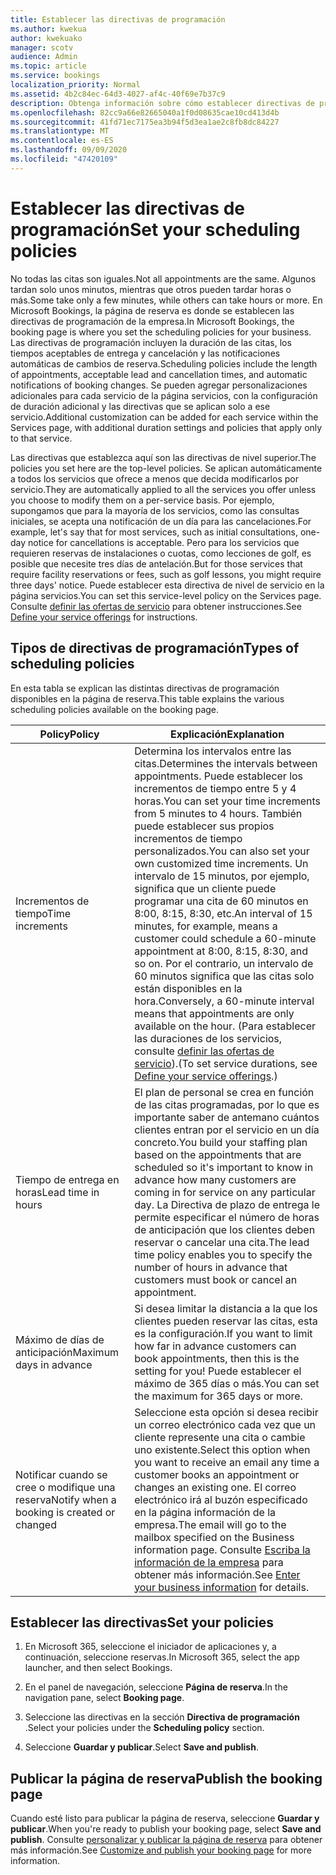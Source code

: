 ```yaml
---
title: Establecer las directivas de programación
ms.author: kwekua
author: kwekuako
manager: scotv
audience: Admin
ms.topic: article
ms.service: bookings
localization_priority: Normal
ms.assetid: 4b2c84ec-64d3-4027-af4c-40f69e7b37c9
description: Obtenga información sobre cómo establecer directivas de programación para su empresa. Las directivas de programación incluyen la duración de las citas, así como los tiempos de entrega y de cancelación aceptables.
ms.openlocfilehash: 82cc9a66e82665040a1f0d08635cae10cd413d4b
ms.sourcegitcommit: 41fd71ec7175ea3b94f5d3ea1ae2c8fb8dc84227
ms.translationtype: MT
ms.contentlocale: es-ES
ms.lasthandoff: 09/09/2020
ms.locfileid: "47420109"
---
```

# <a name="set-your-scheduling-policies"></a><span data-ttu-id="62858-104">Establecer las directivas de programación</span><span class="sxs-lookup"><span data-stu-id="62858-104">Set your scheduling policies</span></span>

<span data-ttu-id="62858-105">No todas las citas son iguales.</span><span class="sxs-lookup"><span data-stu-id="62858-105">Not all appointments are the same.</span></span> <span data-ttu-id="62858-106">Algunos tardan solo unos minutos, mientras que otros pueden tardar horas o más.</span><span class="sxs-lookup"><span data-stu-id="62858-106">Some take only a few minutes, while others can take hours or more.</span></span> <span data-ttu-id="62858-107">En Microsoft Bookings, la página de reserva es donde se establecen las directivas de programación de la empresa.</span><span class="sxs-lookup"><span data-stu-id="62858-107">In Microsoft Bookings, the booking page is where you set the scheduling policies for your business.</span></span> <span data-ttu-id="62858-108">Las directivas de programación incluyen la duración de las citas, los tiempos aceptables de entrega y cancelación y las notificaciones automáticas de cambios de reserva.</span><span class="sxs-lookup"><span data-stu-id="62858-108">Scheduling policies include the length of appointments, acceptable lead and cancellation times, and automatic notifications of booking changes.</span></span> <span data-ttu-id="62858-109">Se pueden agregar personalizaciones adicionales para cada servicio de la página servicios, con la configuración de duración adicional y las directivas que se aplican solo a ese servicio.</span><span class="sxs-lookup"><span data-stu-id="62858-109">Additional customization can be added for each service within the Services page, with additional duration settings and policies that apply only to that service.</span></span>

<span data-ttu-id="62858-110">Las directivas que establezca aquí son las directivas de nivel superior.</span><span class="sxs-lookup"><span data-stu-id="62858-110">The policies you set here are the top-level policies.</span></span> <span data-ttu-id="62858-111">Se aplican automáticamente a todos los servicios que ofrece a menos que decida modificarlos por servicio.</span><span class="sxs-lookup"><span data-stu-id="62858-111">They are automatically applied to all the services you offer unless you choose to modify them on a per-service basis.</span></span> <span data-ttu-id="62858-112">Por ejemplo, supongamos que para la mayoría de los servicios, como las consultas iniciales, se acepta una notificación de un día para las cancelaciones.</span><span class="sxs-lookup"><span data-stu-id="62858-112">For example, let's say that for most services, such as initial consultations, one-day notice for cancellations is acceptable.</span></span> <span data-ttu-id="62858-113">Pero para los servicios que requieren reservas de instalaciones o cuotas, como lecciones de golf, es posible que necesite tres días de antelación.</span><span class="sxs-lookup"><span data-stu-id="62858-113">But for those services that require facility reservations or fees, such as golf lessons, you might require three days' notice.</span></span> <span data-ttu-id="62858-114">Puede establecer esta directiva de nivel de servicio en la página servicios.</span><span class="sxs-lookup"><span data-stu-id="62858-114">You can set this service-level policy on the Services page.</span></span> <span data-ttu-id="62858-115">Consulte [definir las ofertas de servicio](define-service-offerings.md) para obtener instrucciones.</span><span class="sxs-lookup"><span data-stu-id="62858-115">See [Define your service offerings](define-service-offerings.md) for instructions.</span></span>

## <a name="types-of-scheduling-policies"></a><span data-ttu-id="62858-116">Tipos de directivas de programación</span><span class="sxs-lookup"><span data-stu-id="62858-116">Types of scheduling policies</span></span>

<span data-ttu-id="62858-117">En esta tabla se explican las distintas directivas de programación disponibles en la página de reserva.</span><span class="sxs-lookup"><span data-stu-id="62858-117">This table explains the various scheduling policies available on the booking page.</span></span>

| <span data-ttu-id="62858-118">Policy</span><span class="sxs-lookup"><span data-stu-id="62858-118">Policy</span></span> | <span data-ttu-id="62858-119">Explicación</span><span class="sxs-lookup"><span data-stu-id="62858-119">Explanation</span></span> |
|---|---|
| <span data-ttu-id="62858-120">Incrementos de tiempo</span><span class="sxs-lookup"><span data-stu-id="62858-120">Time increments</span></span> | <span data-ttu-id="62858-121">Determina los intervalos entre las citas.</span><span class="sxs-lookup"><span data-stu-id="62858-121">Determines the intervals between appointments.</span></span> <span data-ttu-id="62858-122">Puede establecer los incrementos de tiempo entre 5 y 4 horas.</span><span class="sxs-lookup"><span data-stu-id="62858-122">You can set your time increments from 5 minutes to 4 hours.</span></span> <span data-ttu-id="62858-123">También puede establecer sus propios incrementos de tiempo personalizados.</span><span class="sxs-lookup"><span data-stu-id="62858-123">You can also set your own customized time increments.</span></span> <span data-ttu-id="62858-124">Un intervalo de 15 minutos, por ejemplo, significa que un cliente puede programar una cita de 60 minutos en 8:00, 8:15, 8:30, etc.</span><span class="sxs-lookup"><span data-stu-id="62858-124">An interval of 15 minutes, for example, means a customer could schedule a 60-minute appointment at 8:00, 8:15, 8:30, and so on.</span></span> <span data-ttu-id="62858-125">Por el contrario, un intervalo de 60 minutos significa que las citas solo están disponibles en la hora.</span><span class="sxs-lookup"><span data-stu-id="62858-125">Conversely, a 60-minute interval means that appointments are only available on the hour.</span></span> <span data-ttu-id="62858-126">(Para establecer las duraciones de los servicios, consulte [definir las ofertas de servicio](define-service-offerings.md)).</span><span class="sxs-lookup"><span data-stu-id="62858-126">(To set service durations, see [Define your service offerings](define-service-offerings.md).)</span></span> |
| <span data-ttu-id="62858-127">Tiempo de entrega en horas</span><span class="sxs-lookup"><span data-stu-id="62858-127">Lead time in hours</span></span> | <span data-ttu-id="62858-128">El plan de personal se crea en función de las citas programadas, por lo que es importante saber de antemano cuántos clientes entran por el servicio en un día concreto.</span><span class="sxs-lookup"><span data-stu-id="62858-128">You build your staffing plan based on the appointments that are scheduled so it's important to know in advance how many customers are coming in for service on any particular day.</span></span> <span data-ttu-id="62858-129">La Directiva de plazo de entrega le permite especificar el número de horas de anticipación que los clientes deben reservar o cancelar una cita.</span><span class="sxs-lookup"><span data-stu-id="62858-129">The lead time policy enables you to specify the number of hours in advance that customers must book or cancel an appointment.</span></span> |
| <span data-ttu-id="62858-130">Máximo de días de anticipación</span><span class="sxs-lookup"><span data-stu-id="62858-130">Maximum days in advance</span></span> | <span data-ttu-id="62858-131">Si desea limitar la distancia a la que los clientes pueden reservar las citas, esta es la configuración.</span><span class="sxs-lookup"><span data-stu-id="62858-131">If you want to limit how far in advance customers can book appointments, then this is the setting for you!</span></span> <span data-ttu-id="62858-132">Puede establecer el máximo de 365 días o más.</span><span class="sxs-lookup"><span data-stu-id="62858-132">You can set the maximum for 365 days or more.</span></span> |
| <span data-ttu-id="62858-133">Notificar cuando se cree o modifique una reserva</span><span class="sxs-lookup"><span data-stu-id="62858-133">Notify when a booking is created or changed</span></span> | <span data-ttu-id="62858-134">Seleccione esta opción si desea recibir un correo electrónico cada vez que un cliente represente una cita o cambie uno existente.</span><span class="sxs-lookup"><span data-stu-id="62858-134">Select this option when you want to receive an email any time a customer books an appointment or changes an existing one.</span></span> <span data-ttu-id="62858-135">El correo electrónico irá al buzón especificado en la página información de la empresa.</span><span class="sxs-lookup"><span data-stu-id="62858-135">The email will go to the mailbox specified on the Business information page.</span></span> <span data-ttu-id="62858-136">Consulte [Escriba la información de la empresa](enter-business-information.md) para obtener más información.</span><span class="sxs-lookup"><span data-stu-id="62858-136">See [Enter your business information](enter-business-information.md) for details.</span></span> |

## <a name="set-your-policies"></a><span data-ttu-id="62858-137">Establecer las directivas</span><span class="sxs-lookup"><span data-stu-id="62858-137">Set your policies</span></span>

1. <span data-ttu-id="62858-138">En Microsoft 365, seleccione el iniciador de aplicaciones y, a continuación, seleccione reservas.</span><span class="sxs-lookup"><span data-stu-id="62858-138">In Microsoft 365, select the app launcher, and then select Bookings.</span></span>

1. <span data-ttu-id="62858-139">En el panel de navegación, seleccione **Página de reserva**.</span><span class="sxs-lookup"><span data-stu-id="62858-139">In the navigation pane, select **Booking page**.</span></span>

1. <span data-ttu-id="62858-140">Seleccione las directivas en la sección **Directiva de programación** .</span><span class="sxs-lookup"><span data-stu-id="62858-140">Select your policies under the **Scheduling policy** section.</span></span>

1. <span data-ttu-id="62858-141">Seleccione **Guardar y publicar**.</span><span class="sxs-lookup"><span data-stu-id="62858-141">Select **Save and publish**.</span></span>

## <a name="publish-the-booking-page"></a><span data-ttu-id="62858-142">Publicar la página de reserva</span><span class="sxs-lookup"><span data-stu-id="62858-142">Publish the booking page</span></span>

<span data-ttu-id="62858-143">Cuando esté listo para publicar la página de reserva, seleccione **Guardar y publicar**.</span><span class="sxs-lookup"><span data-stu-id="62858-143">When you're ready to publish your booking page, select **Save and publish**.</span></span> <span data-ttu-id="62858-144">Consulte [personalizar y publicar la página de reserva](customize-booking-page.md) para obtener más información.</span><span class="sxs-lookup"><span data-stu-id="62858-144">See [Customize and publish your booking page](customize-booking-page.md) for more information.</span></span>
